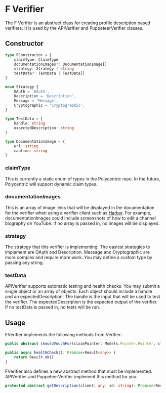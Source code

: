 # F Verifier
The F Verifier is an abstract class for creating profile description based verifiers. It is used by the APIVerifier and PuppeteerVerifier classes.

## Constructor
```typescript
type FConstructor = {
    claimType: ClaimType
    documentationImages?: DocumentationImage[]
    strategy: Strategy | string
    testData?: TestData | TestData[]
}

enum Strategy {
    OAuth = 'OAuth',
    Description = 'Description',
    Message = 'Message',
    Cryptographic = 'Cryptographic',
}

type TestData = {
    handle: string
    expectedDescription: string
}

type DocumentationImage = {
    url: string
    caption: string
}
```

### claimType
This is currently a static enum of types in the Polycentric repo. In the future, Polycentric will support dynamic claim types.

### documentationImages
This is an array of image links that will be displayed in the documentation for the verifier when using a verifier client such as [Harbor](https://harbor.social). For example, documentationImages could include screenshots of how to edit a channel biography on YouTube. If no array is passed in, no images will be displayed.

### strategy
The strategy that this verifier is implementing. The easiest strategies to implement are OAuth and Description. Message and Cryptographic are more complex and require more work. You may define a custom type by passing any string.

### testData
APIVerifier supports automatic testing and health checks. You may submit a single object or an array of objects. Each object should include a handle and an expectedDescription. The handle is the input that will be used to test the verifier. The expectedDescription is the expected output of the verifier. If no testData is passed in, no tests will be run.

## Usage
FVerifier implements the following methods from Verifier:
```typescript
public abstract shouldVouchFor(claimPointer: Models.Pointer.Pointer, claim: Protocol.Claim, challengeResponse?: string): Promise<Result>

public async healthCheck(): Promise<Result<any>> {
    return Result.ok()
}
```

FVerifier also defines a new abstract method that must be implemented. APIVerifier and PuppeteerVerifier implement this method for you.
```typescript
protected abstract getDescription(client: any, id: string): Promise<Result<string>>
```
